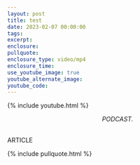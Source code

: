 ```yaml
---
layout: post
title: test
date: 2023-02-07 00:00:00
tags:
excerpt:
enclosure:
pullquote:
enclosure_type: video/mp4
enclosure_time:
use_youtube_image: true
youtube_alternate_image:
youtube_code:
---
```

{% include youtube.html %}

<center><em>PODCAST.</em></center>

<br>ARTICLE

{% include pullquote.html %}